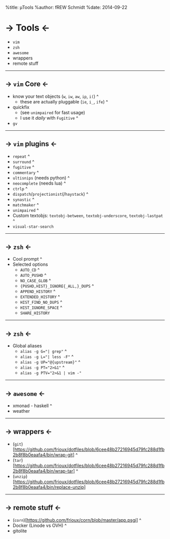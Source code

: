 %title: µTools
%author: fREW Schmidt
%date: 2014-09-22

-> Tools <-
===========

 * `vim`
 * `zsh`
 * `awesome`
 * wrappers
 * remote stuff

----------------

-> `vim` Core <-
----------------

 * know your text objects (`w`, `iw`, `aw`, `ip`, `i(`)
^
   * these are actually pluggable (`ie`, `i_`, `ife`)
^
 * quickfix
   * (see `unimpaired` for fast usage)
   * I use it *daily* with `Fugitive`
^
 * `gv`

-------------------

-> `vim` plugins <-
-------------------

 * `repeat`
^
 * `surround`
^
 * `fugitive`
^
 * `commentary`
^
 * `ultisnips` (needs python)
^
 * `neocomplete` (needs lua)
^
 * `ctrlp`
^
 * `dispatch`/`projectionist`(/`haystack`)
^
 * `synastic`
^
 * `matchmaker`
^
 * `unimpaired`
^
 * Custom textobjs: `textobj-between`, `textobj-underscore`, `textobj-lastpat`
^
 * `visual-star-search`

--------------------

-> `zsh` <-
----------

 * Cool prompt
^
 * Selected options
   * `AUTO_CD`
^
   * `AUTO_PUSHD`
^
   * `NO_CASE_GLOB`
^
   * `{PUSHD,HIST}_IGNORE{_ALL,}_DUPS`
^
   * `APPEND_HISTORY`
^
   * `EXTENDED_HISTORY`
^
   * `HIST_FIND_NO_DUPS`
^
   * `HIST_IGNORE_SPACE`
^
   * `SHARE_HISTORY`

----------------------

-> `zsh` <-
-----------

 * Global aliases
   * `alias -g G="| grep"`
^
   * `alias -g L="| less -F"`
^
   * `alias -g UP="@{upstream}"`
^
   * `alias -g PT="2>&1"`
^
   * `alias -g PTV="2>&1 | vim -"`

-----------------------

-> `awesome` <-
---------------

 * xmonad - haskell
^
 * weather

-----------------------

-> wrappers <-
--------------

 * (`git`)[https://github.com/frioux/dotfiles/blob/6cee48b27216945d79fc288d1fb2b8f8b0eaafa4/bin/wrap-git]
^
 * (`tar`)[https://github.com/frioux/dotfiles/blob/6cee48b27216945d79fc288d1fb2b8f8b0eaafa4/bin/wrap-tar]
^
 * (`unzip`)[https://github.com/frioux/dotfiles/blob/6cee48b27216945d79fc288d1fb2b8f8b0eaafa4/bin/replace-unzip]

-----------------------

-> remote stuff <-
------------------

 * (`corn`)[https://github.com/frioux/corn/blob/master/app.psgi]
^
 * Docker (Linode vs OVH)
^
 * gitolite
